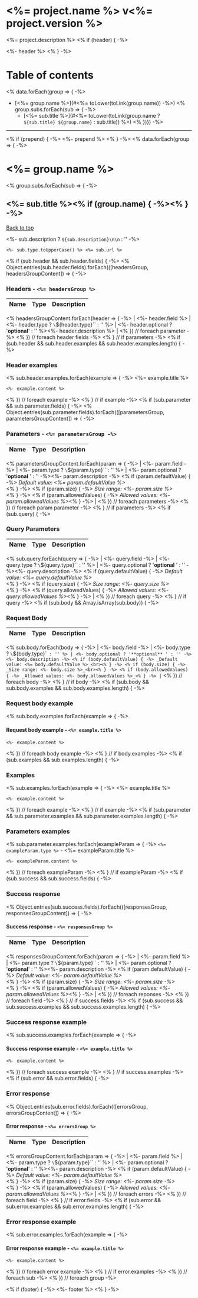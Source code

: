 <a name="top"></a>
# <%= project.name %> v<%= project.version %>

<%= project.description %>
<% if (header) { -%>

<%- header %>
<% } -%>

# Table of contents

<% data.forEach(group => { -%>
- [<%= group.name %>](#<%= toLower(toLink(group.name)) -%>)
<% group.subs.forEach(sub => { -%>
  - [<%= sub.title %>](#<%= toLower(toLink(group.name ? `${sub.title} ${group.name}` : sub.title)) %>)
<% })}) -%>

___

<% if (prepend) { -%>
<%- prepend %>
<% } -%>
<% data.forEach(group => { -%>

# <%= group.name %>
<% group.subs.forEach(sub => { -%>

## <%= sub.title %><% if (group.name) { -%><span style="font-size: 0px"> (<%= group.name %>)</span><% } -%>

[Back to top](#top)

<%- sub.description ? `${sub.description}\n\n` : '' -%>
```
<%- sub.type.toUpperCase() %> <%= sub.url %>
```
<% if (sub.header && sub.header.fields) { -%>
<% Object.entries(sub.header.fields).forEach(([headersGroup, headersGroupContent]) => { -%>

### Headers - `<%= headersGroup %>`

| Name    | Type      | Description                          |
|---------|-----------|--------------------------------------|
<% headersGroupContent.forEach(header => { -%>
| <%- header.field %> | <%- header.type ? `\`${header.type}\`` : '' %> | <%- header.optional ? '**optional**' : '' %><%- header.description %> |
<% }) // foreach parameter -%>
<% }) // foreach header fields -%>
<% } // if parameters -%>
<% if (sub.header && sub.header.examples && sub.header.examples.length) { -%>

### Header examples

<% sub.header.examples.forEach(example => { -%>
<%= example.title %>

```<%= example.type %>
<%- example.content %>
```
<% }) // foreach example -%>
<% } // if example -%>
<% if (sub.parameter && sub.parameter.fields) { -%>
<% Object.entries(sub.parameter.fields).forEach(([parametersGroup, parametersGroupContent]) => { -%>

### Parameters - `<%= parametersGroup -%>`

| Name     | Type       | Description                           |
|----------|------------|---------------------------------------|
<% parametersGroupContent.forEach(param => { -%>
| <%- param.field -%> | <%- param.type ? `\`${param.type}\`` : '' %> | <%- param.optional ? '**optional** ' : '' -%><%- param.description -%>
<% if (param.defaultValue) { -%>
_Default value: <%= param.defaultValue %>_<br><% } -%>
<% if (param.size) { -%>
_Size range: <%- param.size %>_<br><% } -%>
<% if (param.allowedValues) { -%>
_Allowed values: <%- param.allowedValues %>_<% } -%> |
<% }) // foreach parameters -%>
<% }) // foreach param parameter -%>
<% } // if parameters -%>
<% if (sub.query) { -%>

### Query Parameters

| Name     | Type       | Description                           |
|----------|------------|---------------------------------------|
<% sub.query.forEach(query => { -%>
| <%- query.field -%> | <%- query.type ? `\`${query.type}\`` : '' %> | <%- query.optional ? '**optional** ' : '' -%><%- query.description -%>
<% if (query.defaultValue) { -%>
_Default value: <%= query.defaultValue %>_<br><% } -%>
<% if (query.size) { -%>
_Size range: <%- query.size %>_<br><% } -%>
<% if (query.allowedValues) { -%>
_Allowed values: <%- query.allowedValues %>_<% } -%> |
<% }) // foreach query -%>
<% } // if query -%>
<% if (sub.body && Array.isArray(sub.body)) { -%>

### Request Body

| Name     | Type       | Description                           |
|----------|------------|---------------------------------------|
<% sub.body.forEach(body => { -%>
| <%- body.field -%> | <%- body.type ? `\`${body.type}\`` : '' %> | <%- body.optional ? '**optional** ' : '' -%><%- body.description -%>
<% if (body.defaultValue) { -%>
_Default value: <%= body.defaultValue %>_<br><% } -%>
<% if (body.size) { -%>
_Size range: <%- body.size %>_<br><% } -%>
<% if (body.allowedValues) { -%>
_Allowed values: <%- body.allowedValues %>_<% } -%> |`
<% }) // foreach body -%>
<% } // if body -%>
<% if (sub.body && sub.body.examples && sub.body.examples.length) { -%>

### Request body example
<% sub.body.examples.forEach(example => { -%>

#### Request body example - `<%= example.title %>`

```<%= example.type %>
<%- example.content %>
```
<% }) // foreach body example -%>
<% } // if body.examples -%>
<% if (sub.examples && sub.examples.length) { -%>

### Examples

<% sub.examples.forEach(example => { -%>
<%= example.title %>

```<%= example.type %>
<%- example.content %>
```

<% }) // foreach example -%>
<% } // if example -%>
<% if (sub.parameter && sub.parameter.examples && sub.parameter.examples.length) { -%>

### Parameters examples

<% sub.parameter.examples.forEach(exampleParam => { -%>
`<%= exampleParam.type %>` - <%= exampleParam.title %>

```<%= exampleParam.type %>
<%- exampleParam.content %>
```
<% }) // foreach exampleParam -%>
<% } // if exampleParam -%>
<% if (sub.success && sub.success.fields) { -%>
### Success response
<% Object.entries(sub.success.fields).forEach(([responsesGroup, responsesGroupContent]) => { -%>

#### Success response - `<%= responsesGroup %>`

| Name     | Type       | Description                           |
|----------|------------|---------------------------------------|
<% responsesGroupContent.forEach(param => { -%>
| <%- param.field %> | <%- param.type ? `\`${param.type}\`` : '' %> | <%- param.optional ? '**optional**' : '' %><%- param.description -%>
<% if (param.defaultValue) { -%>
_Default value: <%- param.defaultValue %>_<br><% } -%>
<% if (param.size) { -%>
_Size range: <%- param.size -%>_<br><% } -%>
<% if (param.allowedValues) { -%>
_Allowed values: <%- param.allowedValues %>_<% } -%> |
<% }) // foreach reponses -%>
<% }) // foreach field -%>
<% } // if success.fields -%>
<% if (sub.success && sub.success.examples && sub.success.examples.length) { -%>

### Success response example
<% sub.success.examples.forEach(example => { -%>

#### Success response example - `<%= example.title %>`

```<%= example.type %>
<%- example.content %>
```
<% }) // foreach success example -%>
<% } // if success.examples -%>
<% if (sub.error && sub.error.fields) { -%>

### Error response
<% Object.entries(sub.error.fields).forEach(([errorsGroup, errorsGroupContent]) => { -%>

#### Error response - `<%= errorsGroup %>`

| Name     | Type       | Description                           |
|----------|------------|---------------------------------------|
<% errorsGroupContent.forEach(param => { -%>
| <%- param.field %> | <%- param.type ? `\`${param.type}\`` : '' %> | <%- param.optional ? '**optional**' : '' %><%- param.description -%>
<% if (param.defaultValue) { -%>
_Default value: <%- param.defaultValue %>_<br><% } -%>
<% if (param.size) { -%>
_Size range: <%- param.size -%>_<br><% } -%>
<% if (param.allowedValues) { -%>
_Allowed values: <%- param.allowedValues %>_<% } -%> |
<% }) // foreach errors -%>
<% }) // foreach field -%>
<% } // if error.fields -%>
<% if (sub.error && sub.error.examples && sub.error.examples.length) { -%>

### Error response example
<% sub.error.examples.forEach(example => { -%>

#### Error response example - `<%= example.title %>`

```<%= example.type %>
<%- example.content %>
```
<% }) // foreach error example -%>
<% } // if error.examples -%>
<% }) // foreach sub -%>
<% }) // foreach group -%>

<% if (footer) { -%>
<%- footer %>
<% } -%>
